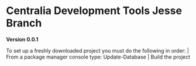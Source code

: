 ﻿# Centralia Development Tools Jesse Branch
**Version 0.0.1**

To set up a freshly downloaded project you must do the following in order:
| From a package manager console type: Update-Database
| Build the project